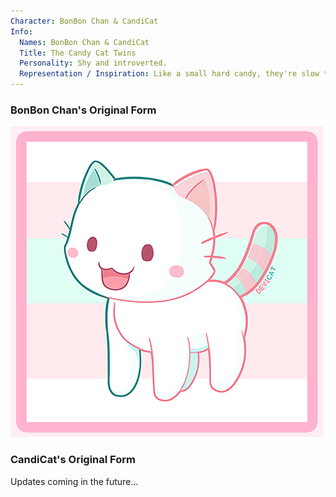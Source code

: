 ```yaml
---
Character: BonBon Chan & CandiCat
Info:
  Names: BonBon Chan & CandiCat
  Title: The Candy Cat Twins
  Personality: Shy and introverted.
  Representation / Inspiration: Like a small hard candy, they're slow to warm up to, but once you do, they'll show all flavors of their personality.
---
```


### BonBon Chan's Original Form

![BonBon Chan](img/BonBonChan.png)

### CandiCat's Original Form

Updates coming in the future...
